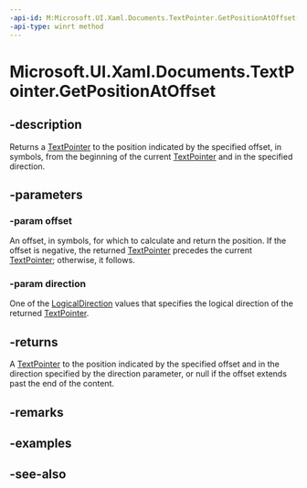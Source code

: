 ```yaml
---
-api-id: M:Microsoft.UI.Xaml.Documents.TextPointer.GetPositionAtOffset(System.Int32,Microsoft.UI.Xaml.Documents.LogicalDirection)
-api-type: winrt method
---
```


<!-- Method syntax
public Windows.UI.Xaml.Documents.TextPointer GetPositionAtOffset(System.Int32 offset, Windows.UI.Xaml.Documents.LogicalDirection direction)
-->

# Microsoft.UI.Xaml.Documents.TextPointer.GetPositionAtOffset

## -description
Returns a [TextPointer](textpointer.md) to the position indicated by the specified offset, in symbols, from the beginning of the current [TextPointer](textpointer.md) and in the specified direction.

## -parameters
### -param offset
An offset, in symbols, for which to calculate and return the position. If the offset is negative, the returned [TextPointer](textpointer.md) precedes the current [TextPointer](textpointer.md); otherwise, it follows.

### -param direction
One of the [LogicalDirection](logicaldirection.md) values that specifies the logical direction of the returned [TextPointer](textpointer.md).

## -returns
A [TextPointer](textpointer.md) to the position indicated by the specified offset and in the direction specified by the direction parameter, or null if the offset extends past the end of the content.

## -remarks

## -examples

## -see-also
